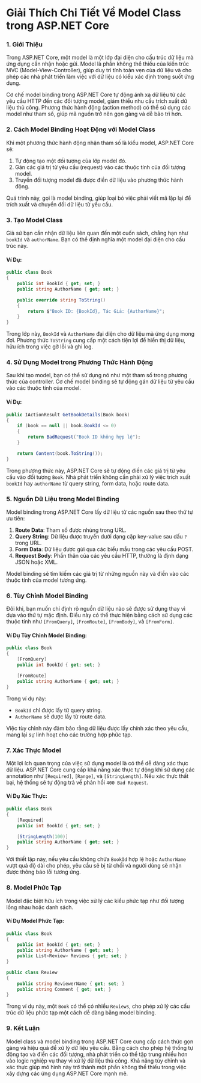 
# Giải Thích Chi Tiết Về Model Class trong ASP.NET Core

### 1. Giới Thiệu
Trong ASP.NET Core, một model là một lớp đại diện cho cấu trúc dữ liệu mà ứng dụng cần nhận hoặc gửi. Model là phần không thể thiếu của kiến trúc MVC (Model-View-Controller), giúp duy trì tính toàn vẹn của dữ liệu và cho phép các nhà phát triển làm việc với dữ liệu có kiểu xác định trong suốt ứng dụng.

Cơ chế model binding trong ASP.NET Core tự động ánh xạ dữ liệu từ các yêu cầu HTTP đến các đối tượng model, giảm thiểu nhu cầu trích xuất dữ liệu thủ công. Phương thức hành động (action method) có thể sử dụng các model như tham số, giúp mã nguồn trở nên gọn gàng và dễ bảo trì hơn.

### 2. Cách Model Binding Hoạt Động với Model Class
Khi một phương thức hành động nhận tham số là kiểu model, ASP.NET Core sẽ:
1. Tự động tạo một đối tượng của lớp model đó.
2. Gán các giá trị từ yêu cầu (request) vào các thuộc tính của đối tượng model.
3. Truyền đối tượng model đã được điền dữ liệu vào phương thức hành động.

Quá trình này, gọi là model binding, giúp loại bỏ việc phải viết mã lặp lại để trích xuất và chuyển đổi dữ liệu từ yêu cầu.

### 3. Tạo Model Class
Giả sử bạn cần nhận dữ liệu liên quan đến một cuốn sách, chẳng hạn như `bookId` và `authorName`. Bạn có thể định nghĩa một model đại diện cho cấu trúc này.

#### Ví Dụ:
```csharp
public class Book
{
    public int BookId { get; set; }
    public string AuthorName { get; set; }

    public override string ToString()
    {
        return $"Book ID: {BookId}, Tác Giả: {AuthorName}";
    }
}
```
Trong lớp này, `BookId` và `AuthorName` đại diện cho dữ liệu mà ứng dụng mong đợi. Phương thức `ToString` cung cấp một cách tiện lợi để hiển thị dữ liệu, hữu ích trong việc gỡ lỗi và ghi log.

### 4. Sử Dụng Model trong Phương Thức Hành Động
Sau khi tạo model, bạn có thể sử dụng nó như một tham số trong phương thức của controller. Cơ chế model binding sẽ tự động gán dữ liệu từ yêu cầu vào các thuộc tính của model.

#### Ví Dụ:
```csharp
public IActionResult GetBookDetails(Book book)
{
    if (book == null || book.BookId <= 0)
    {
        return BadRequest("Book ID không hợp lệ");
    }

    return Content(book.ToString());
}
```
Trong phương thức này, ASP.NET Core sẽ tự động điền các giá trị từ yêu cầu vào đối tượng `Book`. Nhà phát triển không cần phải xử lý việc trích xuất `bookId` hay `authorName` từ query string, form data, hoặc route data.

### 5. Nguồn Dữ Liệu trong Model Binding
Model binding trong ASP.NET Core lấy dữ liệu từ các nguồn sau theo thứ tự ưu tiên:
1. **Route Data**: Tham số được nhúng trong URL.
2. **Query String**: Dữ liệu được truyền dưới dạng cặp key-value sau dấu `?` trong URL.
3. **Form Data**: Dữ liệu được gửi qua các biểu mẫu trong các yêu cầu POST.
4. **Request Body**: Phần thân của các yêu cầu HTTP, thường là định dạng JSON hoặc XML.

Model binding sẽ tìm kiếm các giá trị từ những nguồn này và điền vào các thuộc tính của model tương ứng.

### 6. Tùy Chỉnh Model Binding
Đôi khi, bạn muốn chỉ định rõ nguồn dữ liệu nào sẽ được sử dụng thay vì dựa vào thứ tự mặc định. Điều này có thể thực hiện bằng cách sử dụng các thuộc tính như `[FromQuery]`, `[FromRoute]`, `[FromBody]`, và `[FromForm]`.

#### Ví Dụ Tùy Chỉnh Model Binding:
```csharp
public class Book
{
    [FromQuery]
    public int BookId { get; set; }

    [FromRoute]
    public string AuthorName { get; set; }
}
```
Trong ví dụ này:
- `BookId` chỉ được lấy từ query string.
- `AuthorName` sẽ được lấy từ route data.

Việc tùy chỉnh này đảm bảo rằng dữ liệu được lấy chính xác theo yêu cầu, mang lại sự linh hoạt cho các trường hợp phức tạp.

### 7. Xác Thực Model
Một lợi ích quan trọng của việc sử dụng model là có thể dễ dàng xác thực dữ liệu. ASP.NET Core cung cấp khả năng xác thực tự động khi sử dụng các annotation như `[Required]`, `[Range]`, và `[StringLength]`. Nếu xác thực thất bại, hệ thống sẽ tự động trả về phản hồi `400 Bad Request`.

#### Ví Dụ Xác Thực:
```csharp
public class Book
{
    [Required]
    public int BookId { get; set; }

    [StringLength(100)]
    public string AuthorName { get; set; }
}
```
Với thiết lập này, nếu yêu cầu không chứa `BookId` hợp lệ hoặc `AuthorName` vượt quá độ dài cho phép, yêu cầu sẽ bị từ chối và người dùng sẽ nhận được thông báo lỗi tương ứng.

### 8. Model Phức Tạp
Model đặc biệt hữu ích trong việc xử lý các kiểu phức tạp như đối tượng lồng nhau hoặc danh sách.

#### Ví Dụ Model Phức Tạp:
```csharp
public class Book
{
    public int BookId { get; set; }
    public string AuthorName { get; set; }
    public List<Review> Reviews { get; set; }
}

public class Review
{
    public string ReviewerName { get; set; }
    public string Comment { get; set; }
}
```
Trong ví dụ này, một `Book` có thể có nhiều `Reviews`, cho phép xử lý các cấu trúc dữ liệu phức tạp một cách dễ dàng bằng model binding.

### 9. Kết Luận
Model class và model binding trong ASP.NET Core cung cấp cách thức gọn gàng và hiệu quả để xử lý dữ liệu yêu cầu. Bằng cách cho phép hệ thống tự động tạo và điền các đối tượng, nhà phát triển có thể tập trung nhiều hơn vào logic nghiệp vụ thay vì xử lý dữ liệu thủ công. Khả năng tùy chỉnh và xác thực giúp mô hình này trở thành một phần không thể thiếu trong việc xây dựng các ứng dụng ASP.NET Core mạnh mẽ.
